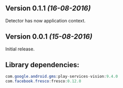Version 0.1.1 *(16-08-2016)*
----------------------------

Detector has now application context.


Version 0.0.1 *(15-08-2016)*
----------------------------

Initial release.

Library dependencies:
-----
```java
com.google.android.gms:play-services-vision:9.4.0
com.facebook.fresco:fresco:0.12.0
```
